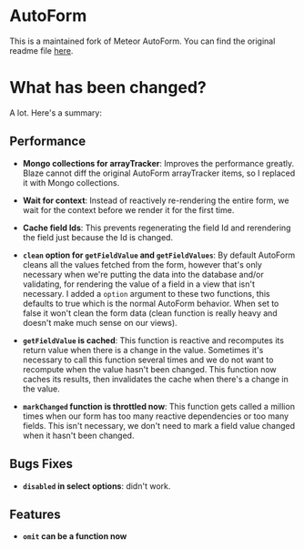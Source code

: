 AutoForm
=========================

This is a maintained fork of Meteor AutoForm. You can find the original readme file [here](README.original.md).

What has been changed?
=========================

A lot. Here's a summary:

Performance
-------------------------

* **Mongo collections for arrayTracker**:
    Improves the performance greatly. Blaze cannot diff the original
    AutoForm arrayTracker items, so I replaced it with Mongo collections.

* **Wait for context**:
    Instead of reactively re-rendering the entire form, we wait for the
    context before we render it for the first time.

* **Cache field Ids**:
    This prevents regenerating the field Id and rerendering the field
    just because the Id is changed.

* **`clean` option for `getFieldValue` and `getFieldValues`**:
    By default AutoForm cleans all the values fetched from the form,
    however that's only necessary when we're putting the data into
    the database and/or validating, for rendering the value of a field
    in a view that isn't necessary. I added a `option` argument to these
    two functions, this defaults to true which is the normal AutoForm
    behavior. When set to false it won't clean the form data (clean
    function is really heavy and doesn't make much sense on our views).

* **`getFieldValue` is cached**:
    This function is reactive and recomputes its return value when
    there is a change in the value. Sometimes it's necessary to call
    this function several times and we do not want to recompute when
    the value hasn't been changed. This function now caches its results,
    then invalidates the cache when there's a change in the value.

* **`markChanged` function is throttled now**:
    This function gets called a million times when our form has too
    many reactive dependencies or too many fields. This isn't necessary,
    we don't need to mark a field value changed when it hasn't been changed.

Bugs Fixes
-------------------------

* **`disabled` in select options**: didn't work.

Features
-------------------------

* **`omit` can be a function now**
